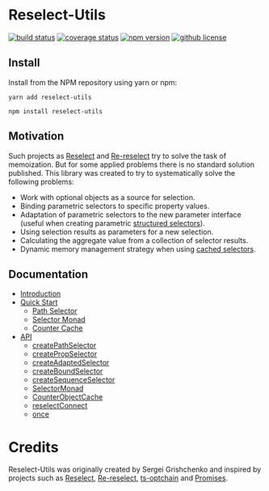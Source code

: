 # Reselect-Utils

[![build status](https://img.shields.io/travis/com/sgrishchenko/reselect-utils/master.svg?style=flat-square)](https://travis-ci.com/sgrishchenko/reselect-utils)
[![coverage status](https://img.shields.io/coveralls/sgrishchenko/reselect-utils/master.svg?style=flat-square)](https://coveralls.io/github/sgrishchenko/reselect-utils?branch=master)
[![npm version](https://img.shields.io/npm/v/reselect-utils.svg?style=flat-square)](https://www.npmjs.com/package/reselect-utils)
[![github license](https://img.shields.io/github/license/sgrishchenko/reselect-utils.svg?style=flat-square)](https://github.com/sgrishchenko/reselect-utils/blob/master/LICENSE)

## Install

Install from the NPM repository using yarn or npm:

```shell
yarn add reselect-utils
```

```shell
npm install reselect-utils
```

## Motivation

Such projects as [Reselect](https://github.com/reduxjs/reselect) and [Re-reselect](https://github.com/toomuchdesign/re-reselect) try to solve the task of memoization. But for some applied problems there is no standard solution published. This library was created to try to systematically solve the following problems:

- Work with optional objects as a source for selection.
- Binding parametric selectors to specific property values.
- Adaptation of parametric selectors to the new parameter interface (useful when creating parametric [structured selectors](https://github.com/reduxjs/reselect#createstructuredselectorinputselectors-selectorcreator--createselector)).
- Using selection results as parameters for a new selection.
- Calculating the aggregate value from a collection of selector results.
- Dynamic memory management strategy when using [cached selectors](https://github.com/toomuchdesign/re-reselect#api).

## Documentation

- [Introduction](/docs/introduction.md)
- [Quick Start](/docs/quickstart.md)
  - [Path Selector](/docs/quickstart.md#path-selector)
  - [Selector Monad](/docs/quickstart.md#selector-monad)
  - [Counter Cache](/docs/quickstart.md#counter-cache)
- [API](/docs/api.md)
  - [createPathSelector](/docs/api/createPathSelector.md)
  - [createPropSelector](/docs/api/createPropSelector.md)
  - [createAdaptedSelector](/docs/api/createAdaptedSelector.md)
  - [createBoundSelector](/docs/api/createBoundSelector.md)
  - [createSequenceSelector](/docs/api/createSequenceSelector.md)
  - [SelectorMonad](/docs/api/SelectorMonad.md)
  - [CounterObjectCache](/docs/api/CounterObjectCache.md)
  - [reselectConnect](/docs/api/reselectConnect.md)
  - [once](/docs/api/once.md)

# Credits

Reselect-Utils was originally created by Sergei Grishchenko and inspired by projects such as [Reselect](https://github.com/reduxjs/reselect), [Re-reselect](https://github.com/toomuchdesign/re-reselect), [ts-optchain](https://github.com/rimeto/ts-optchain) and [Promises](https://developer.mozilla.org/ru/docs/Web/JavaScript/Reference/Global_Objects/Promise).
